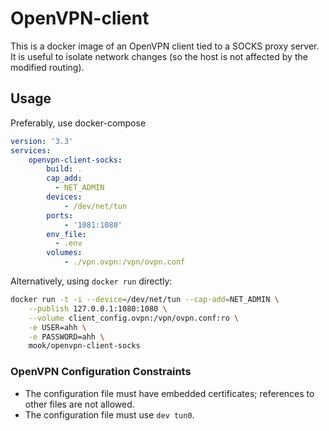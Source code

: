# OpenVPN-client

This is a docker image of an OpenVPN client tied to a SOCKS proxy server.  It is
useful to isolate network changes (so the host is not affected by the modified
routing).

## Usage

Preferably, use docker-compose
```yaml
version: '3.3'
services:
    openvpn-client-socks:
        build: .
        cap_add:
          - NET_ADMIN
        devices:
            - /dev/net/tun
        ports:
            - '1081:1080'
        env_file:
          - .env
        volumes:
            - ./vpn.ovpn:/vpn/ovpn.conf
```

Alternatively, using `docker run` directly:

```bash
docker run -t -i --device=/dev/net/tun --cap-add=NET_ADMIN \
    --publish 127.0.0.1:1080:1080 \
    --volume client_config.ovpn:/vpn/ovpn.conf:ro \
    -e USER=ahh \
    -e PASSWORD=ahh \
    mook/openvpn-client-socks
```

### OpenVPN Configuration Constraints

- The configuration file must have embedded certificates; references to other
  files are not allowed.
- The configuration file must use `dev tun0`.

